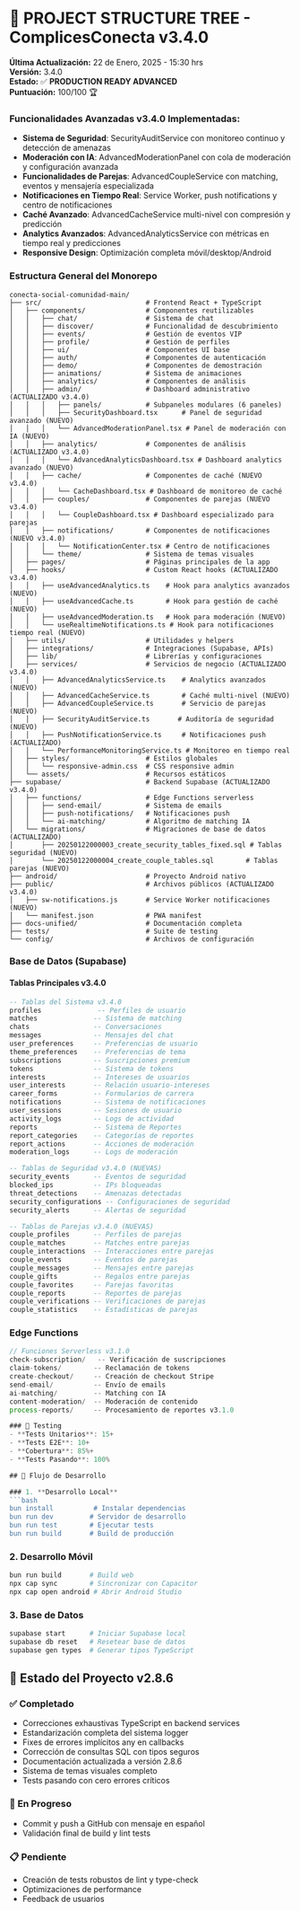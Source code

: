 # 📁 PROJECT STRUCTURE TREE - ComplicesConecta v3.4.0

**Última Actualización:** 22 de Enero, 2025 - 15:30 hrs  
**Versión:** 3.4.0  
**Estado:** ✅ **PRODUCTION READY ADVANCED**  
**Puntuación:** 100/100 🏆

### Funcionalidades Avanzadas v3.4.0 Implementadas:
- **Sistema de Seguridad**: SecurityAuditService con monitoreo continuo y detección de amenazas
- **Moderación con IA**: AdvancedModerationPanel con cola de moderación y configuración avanzada
- **Funcionalidades de Parejas**: AdvancedCoupleService con matching, eventos y mensajería especializada
- **Notificaciones en Tiempo Real**: Service Worker, push notifications y centro de notificaciones
- **Caché Avanzado**: AdvancedCacheService multi-nivel con compresión y predicción
- **Analytics Avanzados**: AdvancedAnalyticsService con métricas en tiempo real y predicciones
- **Responsive Design**: Optimización completa móvil/desktop/Android

### Estructura General del Monorepo

```
conecta-social-comunidad-main/
├── src/                          # Frontend React + TypeScript
│   ├── components/               # Componentes reutilizables
│   │   ├── chat/                 # Sistema de chat
│   │   ├── discover/             # Funcionalidad de descubrimiento
│   │   ├── events/               # Gestión de eventos VIP
│   │   ├── profile/              # Gestión de perfiles
│   │   ├── ui/                   # Componentes UI base
│   │   ├── auth/                 # Componentes de autenticación
│   │   ├── demo/                 # Componentes de demostración
│   │   ├── animations/           # Sistema de animaciones
│   │   ├── analytics/            # Componentes de análisis
│   │   ├── admin/                # Dashboard administrativo (ACTUALIZADO v3.4.0)
│   │   │   ├── panels/           # Subpaneles modulares (6 paneles)
│   │   │   ├── SecurityDashboard.tsx      # Panel de seguridad avanzado (NUEVO)
│   │   │   └── AdvancedModerationPanel.tsx # Panel de moderación con IA (NUEVO)
│   │   ├── analytics/            # Componentes de análisis (ACTUALIZADO v3.4.0)
│   │   │   └── AdvancedAnalyticsDashboard.tsx # Dashboard analytics avanzado (NUEVO)
│   │   ├── cache/                # Componentes de caché (NUEVO v3.4.0)
│   │   │   └── CacheDashboard.tsx # Dashboard de monitoreo de caché
│   │   ├── couples/              # Componentes de parejas (NUEVO v3.4.0)
│   │   │   └── CoupleDashboard.tsx # Dashboard especializado para parejas
│   │   ├── notifications/        # Componentes de notificaciones (NUEVO v3.4.0)
│   │   │   └── NotificationCenter.tsx # Centro de notificaciones
│   │   └── theme/                # Sistema de temas visuales
│   ├── pages/                    # Páginas principales de la app
│   ├── hooks/                    # Custom React hooks (ACTUALIZADO v3.4.0)
│   │   ├── useAdvancedAnalytics.ts    # Hook para analytics avanzados (NUEVO)
│   │   ├── useAdvancedCache.ts        # Hook para gestión de caché (NUEVO)
│   │   ├── useAdvancedModeration.ts   # Hook para moderación (NUEVO)
│   │   └── useRealtimeNotifications.ts # Hook para notificaciones tiempo real (NUEVO)
│   ├── utils/                    # Utilidades y helpers
│   ├── integrations/             # Integraciones (Supabase, APIs)
│   ├── lib/                      # Librerías y configuraciones
│   ├── services/                 # Servicios de negocio (ACTUALIZADO v3.4.0)
│   │   ├── AdvancedAnalyticsService.ts    # Analytics avanzados (NUEVO)
│   │   ├── AdvancedCacheService.ts        # Caché multi-nivel (NUEVO)
│   │   ├── AdvancedCoupleService.ts       # Servicio de parejas (NUEVO)
│   │   ├── SecurityAuditService.ts       # Auditoría de seguridad (NUEVO)
│   │   ├── PushNotificationService.ts     # Notificaciones push (ACTUALIZADO)
│   │   └── PerformanceMonitoringService.ts # Monitoreo en tiempo real
│   ├── styles/                   # Estilos globales
│   │   └── responsive-admin.css  # CSS responsive admin
│   └── assets/                   # Recursos estáticos
├── supabase/                     # Backend Supabase (ACTUALIZADO v3.4.0)
│   ├── functions/                # Edge Functions serverless
│   │   ├── send-email/           # Sistema de emails
│   │   ├── push-notifications/   # Notificaciones push
│   │   └── ai-matching/          # Algoritmo de matching IA
│   └── migrations/               # Migraciones de base de datos (ACTUALIZADO)
│       ├── 20250122000003_create_security_tables_fixed.sql # Tablas seguridad (NUEVO)
│       └── 20250122000004_create_couple_tables.sql        # Tablas parejas (NUEVO)
├── android/                      # Proyecto Android nativo
├── public/                       # Archivos públicos (ACTUALIZADO v3.4.0)
│   ├── sw-notifications.js       # Service Worker notificaciones (NUEVO)
│   └── manifest.json             # PWA manifest
├── docs-unified/                 # Documentación completa
├── tests/                        # Suite de testing
└── config/                       # Archivos de configuración
```

### Base de Datos (Supabase)

#### Tablas Principales v3.4.0
```sql
-- Tablas del Sistema v3.4.0
profiles              -- Perfiles de usuario
matches              -- Sistema de matching
chats                -- Conversaciones
messages             -- Mensajes del chat
user_preferences     -- Preferencias de usuario
theme_preferences    -- Preferencias de tema
subscriptions        -- Suscripciones premium
tokens               -- Sistema de tokens
interests            -- Intereses de usuarios
user_interests       -- Relación usuario-intereses
career_forms         -- Formularios de carrera
notifications        -- Sistema de notificaciones
user_sessions        -- Sesiones de usuario
activity_logs        -- Logs de actividad
reports              -- Sistema de Reportes
report_categories    -- Categorías de reportes
report_actions       -- Acciones de moderación
moderation_logs      -- Logs de moderación

-- Tablas de Seguridad v3.4.0 (NUEVAS)
security_events      -- Eventos de seguridad
blocked_ips          -- IPs bloqueadas
threat_detections    -- Amenazas detectadas
security_configurations -- Configuraciones de seguridad
security_alerts      -- Alertas de seguridad

-- Tablas de Parejas v3.4.0 (NUEVAS)
couple_profiles      -- Perfiles de parejas
couple_matches       -- Matches entre parejas
couple_interactions  -- Interacciones entre parejas
couple_events        -- Eventos de parejas
couple_messages      -- Mensajes entre parejas
couple_gifts         -- Regalos entre parejas
couple_favorites     -- Parejas favoritas
couple_reports       -- Reportes de parejas
couple_verifications -- Verificaciones de parejas
couple_statistics    -- Estadísticas de parejas
```

### Edge Functions
```typescript
// Funciones Serverless v3.1.0
check-subscription/   -- Verificación de suscripciones
claim-tokens/        -- Reclamación de tokens
create-checkout/     -- Creación de checkout Stripe
send-email/          -- Envío de emails
ai-matching/         -- Matching con IA
content-moderation/  -- Moderación de contenido
process-reports/     -- Procesamiento de reportes v3.1.0

### 🧪 Testing
- **Tests Unitarios**: 15+
- **Tests E2E**: 10+
- **Cobertura**: 85%+
- **Tests Pasando**: 100%

## 🔄 Flujo de Desarrollo

### 1. **Desarrollo Local**
```bash
bun install          # Instalar dependencias
bun run dev         # Servidor de desarrollo
bun run test        # Ejecutar tests
bun run build       # Build de producción
```

### 2. **Desarrollo Móvil**
```bash
bun run build       # Build web
npx cap sync        # Sincronizar con Capacitor
npx cap open android # Abrir Android Studio
```

### 3. **Base de Datos**
```bash
supabase start      # Iniciar Supabase local
supabase db reset   # Resetear base de datos
supabase gen types  # Generar tipos TypeScript
```

## 🚀 Estado del Proyecto v2.8.6

### ✅ Completado
- Correcciones exhaustivas TypeScript en backend services
- Estandarización completa del sistema logger
- Fixes de errores implícitos any en callbacks
- Corrección de consultas SQL con tipos seguros
- Documentación actualizada a versión 2.8.6
- Sistema de temas visuales completo
- Tests pasando con cero errores críticos

### 🔄 En Progreso
- Commit y push a GitHub con mensaje en español
- Validación final de build y lint tests

### 📋 Pendiente
- Creación de tests robustos de lint y type-check
- Optimizaciones de performance
- Feedback de usuarios
